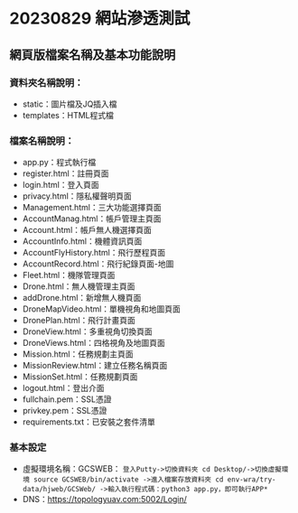 # 20230829 網站滲透測試

## 網頁版檔案名稱及基本功能說明
### 資料夾名稱說明：
* static：圖片檔及JQ插入檔
* templates：HTML程式檔

### 檔案名稱說明：
* app.py：程式執行檔
* register.html：註冊頁面
* login.html：登入頁面
* privacy.html：隱私權聲明頁面
* Management.html：三大功能選擇頁面
* AccountManag.html：帳戶管理主頁面
* Account.html：帳戶無人機選擇頁面
* AccountInfo.html：機體資訊頁面
* AccountFlyHistory.html：飛行歷程頁面
* AccountRecord.html：飛行紀錄頁面-地圖
* Fleet.html：機隊管理頁面
* Drone.html：無人機管理主頁面
* addDrone.html：新增無人機頁面
* DroneMapVideo.html：單機視角和地圖頁面
* DronePlan.html：飛行計畫頁面
* DroneView.html：多重視角切換頁面
* DroneViews.html：四格視角及地圖頁面
* Mission.html：任務規劃主頁面
* MissionReview.html：建立任務名稱頁面
* MissionSet.html：任務規劃頁面
* logout.html：登出介面
* fullchain.pem：SSL憑證
* privkey.pem：SSL憑證
* requirements.txt：已安裝之套件清單

### 基本設定
* 虛擬環境名稱：GCSWEB：
`登入Putty->切換資料夾 cd Desktop/->切換虛擬環境 source GCSWEB/bin/activate ->進入檔案存放資料夾 cd env-wra/try-data/hjweb/GCSWeb/ ->輸入執行程式碼：python3 app.py，即可執行APP*`
* DNS：https://topologyuav.com:5002/Login/

